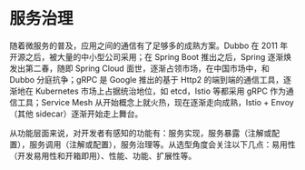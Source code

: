 # 服务治理

随着微服务的普及，应用之间的通信有了足够多的成熟方案。Dubbo 在 2011 年开源之后，被大量的中小型公司采用；在 Spring Boot 推出之后，Spring 逐渐焕发出第二春，随即 Spring Cloud 面世，逐渐占领市场，在中国市场中，和 Dubbo 分庭抗争；gRPC 是 Google 推出的基于 Http2 的端到端的通信工具，逐渐地在 Kubernetes 市场上占据统治地位，如 etcd，Istio 等都采用 gRPC 作为通信工具；Service Mesh 从开始概念上就火热，现在逐渐走向成熟，Istio + Envoy（其他 sidecar）逐渐开始走上舞台。

从功能层面来说，对开发者有感知的功能有：服务实现，服务暴露（注解或配置），服务调用（注解或配置），服务治理等。从选型角度会关注以下几点：易用性（开发易用性和开箱即用）、性能、功能、扩展性等。

